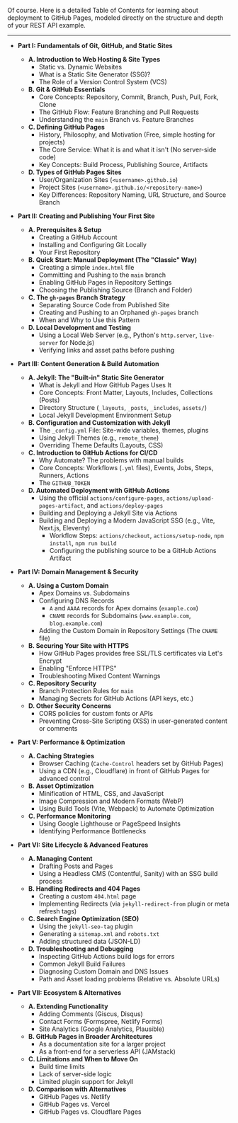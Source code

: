 Of course. Here is a detailed Table of Contents for learning about deployment to GitHub Pages, modeled directly on the structure and depth of your REST API example.

***

*   **Part I: Fundamentals of Git, GitHub, and Static Sites**
    *   **A. Introduction to Web Hosting & Site Types**
        *   Static vs. Dynamic Websites
        *   What is a Static Site Generator (SSG)?
        *   The Role of a Version Control System (VCS)
    *   **B. Git & GitHub Essentials**
        *   Core Concepts: Repository, Commit, Branch, Push, Pull, Fork, Clone
        *   The GitHub Flow: Feature Branching and Pull Requests
        *   Understanding the `main` Branch vs. Feature Branches
    *   **C. Defining GitHub Pages**
        *   History, Philosophy, and Motivation (Free, simple hosting for projects)
        *   The Core Service: What it is and what it isn't (No server-side code)
        *   Key Concepts: Build Process, Publishing Source, Artifacts
    *   **D. Types of GitHub Pages Sites**
        *   User/Organization Sites (`<username>.github.io`)
        *   Project Sites (`<username>.github.io/<repository-name>`)
        *   Key Differences: Repository Naming, URL Structure, and Source Branch

*   **Part II: Creating and Publishing Your First Site**
    *   **A. Prerequisites & Setup**
        *   Creating a GitHub Account
        *   Installing and Configuring Git Locally
        *   Your First Repository
    *   **B. Quick Start: Manual Deployment (The "Classic" Way)**
        *   Creating a simple `index.html` file
        *   Committing and Pushing to the `main` branch
        *   Enabling GitHub Pages in Repository Settings
        *   Choosing the Publishing Source (Branch and Folder)
    *   **C. The `gh-pages` Branch Strategy**
        *   Separating Source Code from Published Site
        *   Creating and Pushing to an Orphaned `gh-pages` branch
        *   When and Why to Use this Pattern
    *   **D. Local Development and Testing**
        *   Using a Local Web Server (e.g., Python's `http.server`, `live-server` for Node.js)
        *   Verifying links and asset paths before pushing

*   **Part III: Content Generation & Build Automation**
    *   **A. Jekyll: The "Built-in" Static Site Generator**
        *   What is Jekyll and How GitHub Pages Uses It
        *   Core Concepts: Front Matter, Layouts, Includes, Collections (Posts)
        *   Directory Structure (`_layouts`, `_posts`, `_includes`, `assets/`)
        *   Local Jekyll Development Environment Setup
    *   **B. Configuration and Customization with Jekyll**
        *   The `_config.yml` File: Site-wide variables, themes, plugins
        *   Using Jekyll Themes (e.g., `remote_theme`)
        *   Overriding Theme Defaults (Layouts, CSS)
    *   **C. Introduction to GitHub Actions for CI/CD**
        *   Why Automate? The problems with manual builds
        *   Core Concepts: Workflows (`.yml` files), Events, Jobs, Steps, Runners, Actions
        *   The `GITHUB_TOKEN`
    *   **D. Automated Deployment with GitHub Actions**
        *   Using the official `actions/configure-pages`, `actions/upload-pages-artifact`, and `actions/deploy-pages`
        *   Building and Deploying a Jekyll Site via Actions
        *   Building and Deploying a Modern JavaScript SSG (e.g., Vite, Next.js, Eleventy)
            *   Workflow Steps: `actions/checkout`, `actions/setup-node`, `npm install`, `npm run build`
            *   Configuring the publishing source to be a GitHub Actions Artifact

*   **Part IV: Domain Management & Security**
    *   **A. Using a Custom Domain**
        *   Apex Domains vs. Subdomains
        *   Configuring DNS Records
            *   `A` and `AAAA` records for Apex domains (`example.com`)
            *   `CNAME` records for Subdomains (`www.example.com`, `blog.example.com`)
        *   Adding the Custom Domain in Repository Settings (The `CNAME` file)
    *   **B. Securing Your Site with HTTPS**
        *   How GitHub Pages provides free SSL/TLS certificates via Let's Encrypt
        *   Enabling "Enforce HTTPS"
        *   Troubleshooting Mixed Content Warnings
    *   **C. Repository Security**
        *   Branch Protection Rules for `main`
        *   Managing Secrets for GitHub Actions (API keys, etc.)
    *   **D. Other Security Concerns**
        *   CORS policies for custom fonts or APIs
        *   Preventing Cross-Site Scripting (XSS) in user-generated content or comments

*   **Part V: Performance & Optimization**
    *   **A. Caching Strategies**
        *   Browser Caching (`Cache-Control` headers set by GitHub Pages)
        *   Using a CDN (e.g., Cloudflare) in front of GitHub Pages for advanced control
    *   **B. Asset Optimization**
        *   Minification of HTML, CSS, and JavaScript
        *   Image Compression and Modern Formats (WebP)
        *   Using Build Tools (Vite, Webpack) to Automate Optimization
    *   **C. Performance Monitoring**
        *   Using Google Lighthouse or PageSpeed Insights
        *   Identifying Performance Bottlenecks

*   **Part VI: Site Lifecycle & Advanced Features**
    *   **A. Managing Content**
        *   Drafting Posts and Pages
        *   Using a Headless CMS (Contentful, Sanity) with an SSG build process
    *   **B. Handling Redirects and 404 Pages**
        *   Creating a custom `404.html` page
        *   Implementing Redirects (via `jekyll-redirect-from` plugin or meta refresh tags)
    *   **C. Search Engine Optimization (SEO)**
        *   Using the `jekyll-seo-tag` plugin
        *   Generating a `sitemap.xml` and `robots.txt`
        *   Adding structured data (JSON-LD)
    *   **D. Troubleshooting and Debugging**
        *   Inspecting GitHub Actions build logs for errors
        *   Common Jekyll Build Failures
        *   Diagnosing Custom Domain and DNS Issues
        *   Path and Asset loading problems (Relative vs. Absolute URLs)

*   **Part VII: Ecosystem & Alternatives**
    *   **A. Extending Functionality**
        *   Adding Comments (Giscus, Disqus)
        *   Contact Forms (Formspree, Netlify Forms)
        *   Site Analytics (Google Analytics, Plausible)
    *   **B. GitHub Pages in Broader Architectures**
        *   As a documentation site for a larger project
        *   As a front-end for a serverless API (JAMstack)
    *   **C. Limitations and When to Move On**
        *   Build time limits
        *   Lack of server-side logic
        *   Limited plugin support for Jekyll
    *   **D. Comparison with Alternatives**
        *   GitHub Pages vs. Netlify
        *   GitHub Pages vs. Vercel
        *   GitHub Pages vs. Cloudflare Pages